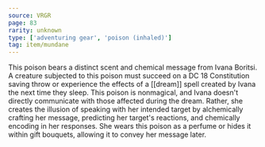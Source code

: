 ```yaml
---
source: VRGR
page: 83
rarity: unknown
type: ['adventuring gear', 'poison (inhaled)']
tag: item/mundane
---
```


This poison bears a distinct scent and chemical message from Ivana Boritsi. A creature subjected to this poison must succeed on a DC 18 Constitution saving throw or experience the effects of a [[dream]] spell created by Ivana the next time they sleep. This poison is nonmagical, and Ivana doesn't directly communicate with those affected during the dream. Rather, she creates the illusion of speaking with her intended target by alchemically crafting her message, predicting her target's reactions, and chemically encoding in her responses. She wears this poison as a perfume or hides it within gift bouquets, allowing it to convey her message later.

